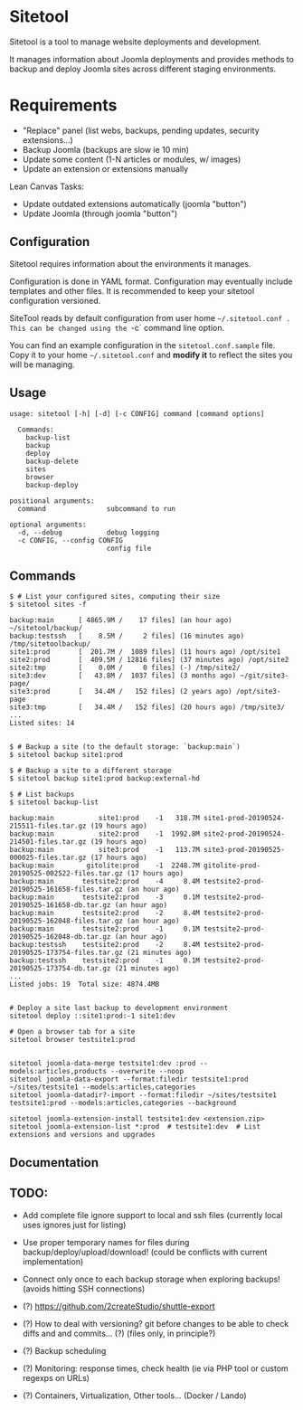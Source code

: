 # Sitetool

Sitetool is a tool to manage website deployments and development.

It manages information about Joomla deployments and provides
methods to backup and deploy Joomla sites across different
staging environments.


# Requirements

- "Replace" panel (list webs, backups, pending updates, security extensions...)
- Backup Joomla (backups are slow ie 10 min)
- Update some content (1-N articles or modules, w/ images)
- Update an extension or extensions manually

Lean Canvas Tasks:

- Update outdated extensions automatically (joomla "button")
- Update Joomla (through joomla "button")


## Configuration

Sitetool requires information about the environments it manages.

Configuration is done in YAML format. Configuration may eventually
include templates and other files. It is recommended to keep
your sitetool configuration versioned.

SiteTool reads by default configuration from user home `~/.sitetool.conf . This
can be changed using the `-c` command line option.

You can find an example configuration in the `sitetool.conf.sample` file.
Copy it to your home `~/.sitetool.conf` and **modify it** to reflect the
sites you will be managing.


## Usage

    usage: sitetool [-h] [-d] [-c CONFIG] command [command options]

      Commands:
        backup-list
        backup
        deploy
        backup-delete
        sites
        browser
        backup-deploy

    positional arguments:
      command               subcommand to run

    optional arguments:
      -d, --debug           debug logging
      -c CONFIG, --config CONFIG
                            config file


## Commands

    $ # List your configured sites, computing their size
    $ sitetool sites -f

    backup:main      [ 4865.9M /    17 files] (an hour ago) ~/sitetool/backup/
    backup:testssh   [    8.5M /     2 files] (16 minutes ago) /tmp/sitetoolbackup/
    site1:prod       [  201.7M /  1089 files] (11 hours ago) /opt/site1
    site2:prod       [  409.5M / 12816 files] (37 minutes ago) /opt/site2
    site2:tmp        [    0.0M /     0 files] (-) /tmp/site2/
    site3:dev        [   43.8M /  1037 files] (3 months ago) ~/git/site3-page/
    site3:prod       [   34.4M /   152 files] (2 years ago) /opt/site3-page
    site3:tmp        [   34.4M /   152 files] (20 hours ago) /tmp/site3/
    ...
    Listed sites: 14


    $ # Backup a site (to the default storage: `backup:main`)
    $ sitetool backup site1:prod

    $ # Backup a site to a different storage
    $ sitetool backup site1:prod backup:external-hd

    $ # List backups
    $ sitetool backup-list

    backup:main           site1:prod    -1   318.7M site1-prod-20190524-215511-files.tar.gz (19 hours ago)
    backup:main           site2:prod    -1  1992.8M site2-prod-20190524-214501-files.tar.gz (19 hours ago)
    backup:main           site3:prod    -1   113.7M site3-prod-20190525-000025-files.tar.gz (17 hours ago)
    backup:main        gitolite:prod    -1  2248.7M gitolite-prod-20190525-002522-files.tar.gz (17 hours ago)
    backup:main       testsite2:prod    -4     8.4M testsite2-prod-20190525-161658-files.tar.gz (an hour ago)
    backup:main       testsite2:prod    -3     0.1M testsite2-prod-20190525-161658-db.tar.gz (an hour ago)
    backup:main       testsite2:prod    -2     8.4M testsite2-prod-20190525-162048-files.tar.gz (an hour ago)
    backup:main       testsite2:prod    -1     0.1M testsite2-prod-20190525-162048-db.tar.gz (an hour ago)
    backup:testssh    testsite2:prod    -2     8.4M testsite2-prod-20190525-173754-files.tar.gz (21 minutes ago)
    backup:testssh    testsite2:prod    -1     0.1M testsite2-prod-20190525-173754-db.tar.gz (21 minutes ago)
    ...
    Listed jobs: 19  Total size: 4874.4MB


    # Deploy a site last backup to development environment
    sitetool deploy ::site1:prod:-1 site1:dev

    # Open a browser tab for a site
    sitetool browser testsite1:prod


    sitetool joomla-data-merge testsite1:dev :prod --models:articles,products --overwrite --noop
    sitetool joomla-data-export --format:filedir testsite1:prod ~/sites/testsite1 --models:articles,categories
    sitetool joomla-datadir?-import --format:filedir ~/sites/testsite1 testsite1:prod --models:articles,categories --background

    sitetool joomla-extension-install testsite1:dev <extension.zip>
    sitetool joomla-extension-list *:prod  # testsite1:dev  # List extensions and versions and upgrades


## Documentation


## TODO:

- Add complete file ignore support to local and ssh files (currently local uses ignores just for listing)
- Use proper temporary names for files during backup/deploy/upload/download! (could be conflicts with current implementation)
- Connect only once to each backup storage when exploring backups! (avoids hitting SSH connections)

- (?) https://github.com/2createStudio/shuttle-export
- (?) How to deal with versioning? git before changes to be able to check diffs and and commits... (?) (files only, in principle?)

- (?) Backup scheduling
- (?) Monitoring: response times, check health (ie via PHP tool or custom regexps on URLs)
- (?) Containers, Virtualization, Other tools... (Docker / Lando)

